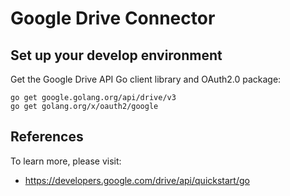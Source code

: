 # Google Drive Connector

## Set up your develop environment

Get the Google Drive API Go client library and OAuth2.0 package:

```
go get google.golang.org/api/drive/v3
go get golang.org/x/oauth2/google
```

## References

To learn more, please visit:
- https://developers.google.com/drive/api/quickstart/go